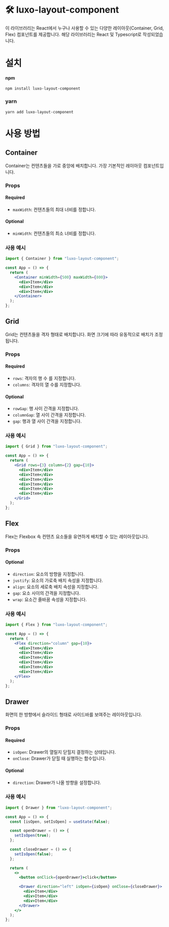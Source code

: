 # 🛠️ luxo-layout-component

이 라이브러리는 React에서 누구나 사용할 수 있는 다양한 레이아웃(Container, Grid, Flex) 컴포넌트를 제공합니다.
해당 라이브러리는 React 및 Typescript로 작성되었습니다.

# 설치

#### npm

```
npm install luxo-layout-component
```

### yarn

```
yarn add luxo-layout-component
```

# 사용 방법

## Container

Container는 컨텐츠들을 가로 중앙에 배치합니다. 가장 기본적인 레이아웃 컴포넌트입니다.

### Props

#### Required

- `maxWidth`: 컨텐츠들의 최대 너비를 정합니다.

#### Optional

- `minWidth`: 컨텐츠들의 최소 너비를 정합니다.

### 사용 예시

```jsx
import { Container } from "luxo-layout-component";

const App = () => {
  return (
    <Container minWidth={500} maxWidth={800}>
      <div>Item</div>
      <div>Item</div>
      <div>Item</div>
    </Container>
  );
};
```

## Grid

Grid는 컨텐츠들을 격자 형태로 배치합니다. 화면 크기에 따라 유동적으로 배치가 조정됩니다.

### Props

#### Required

- `rows`: 격자의 행 수 를 지정합니다.
- `columns`: 격자의 열 수를 지정합니다.

#### Optional

- `rowGap`: 행 사이 간격을 지정합니다.
- `columnGap`: 열 사이 간격을 지정합니다.
- `gap`: 행과 열 사이 간격을 지정합니다.

### 사용 예시

```jsx
import { Grid } from "luxo-layout-component";

const App = () => {
  return (
    <Grid rows={3} column={2} gap={10}>
      <div>Item</div>
      <div>Item</div>
      <div>Item</div>
      <div>Item</div>
      <div>Item</div>
      <div>Item</div>
    </Grid>
  );
};
```

## Flex

Flex는 Flexbox 속 컨텐츠 요소들을 유연하게 배치할 수 있는 레이아웃입니다.

### Props

#### Optional

- `direction`: 요소의 방향을 지정합니다.
- `justify`: 요소의 가로축 배치 속성을 지정합니다.
- `align`: 요소의 세로축 배치 속성을 지정합니다.
- `gap`: 요소 사이의 간격을 지정합니다.
- `wrap`: 요소간 줄바꿈 속성을 지정합니다.

### 사용 예시

```jsx
import { Flex } from "luxo-layout-component";

const App = () => {
  return (
    <Flex direction="column" gap={10}>
      <div>Item</div>
      <div>Item</div>
      <div>Item</div>
      <div>Item</div>
      <div>Item</div>
      <div>Item</div>
    </Flex>
  );
};
```

## Drawer

화면의 한 방향에서 슬라이드 형태로 사이드바를 보여주는 레이아웃입니다.

### Props

#### Required

- `isOpen`: Drawer의 열릴지 닫힐지 결정하는 상태입니다.
- `onClose`: Drawer가 닫힐 때 실행하는 함수입니다.

#### Optional

- `direction`: Drawer가 나올 방향을 설정합니다.

### 사용 예시

```jsx
import { Drawer } from "luxo-layout-component";

const App = () => {
  const [isOpen, setIsOpen] = useState(false);

  const openDrawer = () => {
    setIsOpen(true);
  };

  const closeDrawer = () => {
    setIsOpen(false);
  };

  return (
    <>
      <button onClick={openDrawer}>click</button>

      <Drawer direction="left" isOpen={isOpen} onClose={closeDrawer}>
        <div>Item</div>
        <div>Item</div>
        <div>Item</div>
      </Drawer>
    </>
  );
};
```
